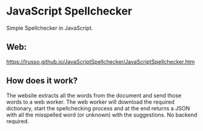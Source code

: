 # JavaScript Spellchecker

Simple Spellchecker in JavaScript.

## Web:

https://lrusso.github.io/JavaScriptSpellchecker/JavaScriptSpellchecker.htm

## How does it work?

The website extracts all the words from the document and send those words to a web worker. The web worker will download the required dictionary, start the spellchecking process and at the end returns a JSON with all the misspelled word (or unknown) with the suggestions. No backend required.
